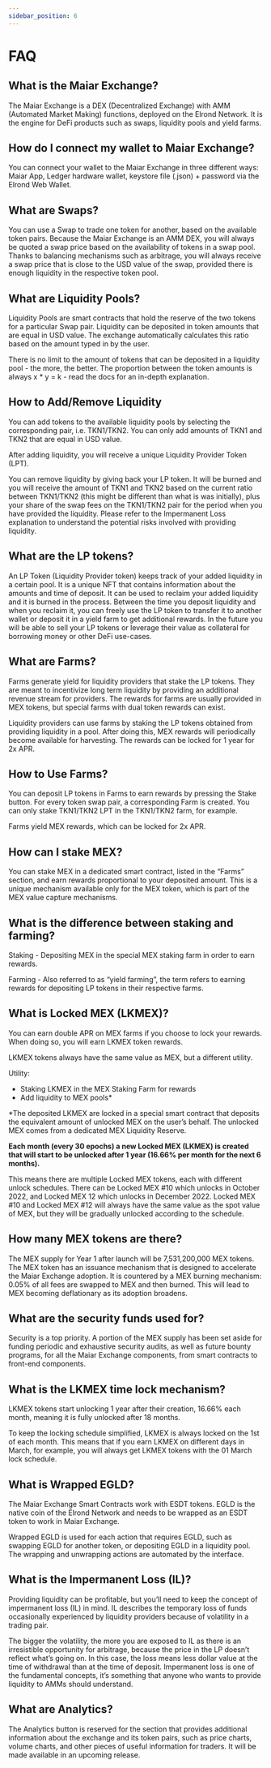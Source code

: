 ```yaml
---
sidebar_position: 6
---
```


# FAQ

## What is the Maiar Exchange?

The Maiar Exchange is a DEX (Decentralized Exchange) with AMM (Automated Market Making) functions, deployed on the Elrond Network. It is the engine for DeFi products such as swaps, liquidity pools and yield farms.

## How do I connect my wallet to Maiar Exchange?

You can connect your wallet to the Maiar Exchange in three different ways: Maiar App, Ledger hardware wallet, keystore file (.json) + password via the Elrond Web Wallet.

## What are Swaps?

You can use a Swap to trade one token for another, based on the available token pairs. Because the Maiar Exchange is an AMM DEX, you will always be quoted a swap price based on the availability of tokens in a swap pool. Thanks to balancing mechanisms such as arbitrage, you will always receive a swap price that is close to the USD value of the swap, provided there is enough liquidity in the respective token pool.

## What are Liquidity Pools?

Liquidity Pools are smart contracts that hold the reserve of the two tokens for a particular Swap pair. Liquidity can be deposited in token amounts that are equal in USD value. The exchange automatically calculates this ratio based on the amount typed in by the user.

There is no limit to the amount of tokens that can be deposited in a liquidity pool - the more, the better. The proportion between the token amounts is always x * y = k - read the docs for an in-depth explanation.

## How to Add/Remove Liquidity 

You can add tokens to the available liquidity pools by selecting the corresponding pair, i.e. TKN1/TKN2. You can only add amounts of TKN1 and TKN2 that are equal in USD value.

After adding liquidity, you will receive a unique Liquidity Provider Token (LPT).

You can remove liquidity by giving back your LP token. It will be burned and you will receive the amount of TKN1 and TKN2 based on the current ratio between TKN1/TKN2 (this might be different than what is was initially), plus your share of the swap fees on the TKN1/TKN2 pair for the period when you have provided the liquidity. Please refer to the Impermanent Loss explanation to understand the potential risks involved with providing liquidity.

## What are the LP tokens?

An LP Token (Liquidity Provider token) keeps track of your added liquidity in a certain pool. It is a unique NFT that contains information about the amounts and time of deposit. It can be used to reclaim your added liquidity and it is burned in the process. Between the time you deposit liquidity and when you reclaim it, you can freely use the LP token to transfer it to another wallet or deposit it in a yield farm to get additional rewards. In the future you will be able to sell your LP tokens or leverage their value as collateral for borrowing money or other DeFi use-cases.

## What are Farms?

Farms generate yield for liquidity providers that stake the LP tokens. They are meant to incentivize long term liquidity by providing an additional revenue stream for providers. The rewards for farms are usually provided in MEX tokens, but special farms with dual token rewards can exist.

Liquidity providers can use farms by staking the LP tokens obtained from providing liquidity in a pool. After doing this, MEX rewards will periodically become available for harvesting. The rewards can be locked for 1 year for 2x APR.

## How to Use Farms?

You can deposit LP tokens in Farms to earn rewards by pressing the Stake button. For every token swap pair, a corresponding Farm is created. You can only stake TKN1/TKN2 LPT in the TKN1/TKN2 farm, for example.

Farms yield MEX rewards, which can be locked for 2x APR.

## How can I stake MEX?

You can stake MEX in a dedicated smart contract, listed in the “Farms” section, and earn rewards proportional to your deposited amount. This is a unique mechanism available only for the MEX token, which is part of the MEX value capture mechanisms.

## What is the difference between staking and farming?

Staking - Depositing MEX in the special MEX staking farm in order to earn rewards.

Farming - Also referred to as “yield farming”, the term refers to earning rewards for depositing LP tokens in their respective farms.

## What is Locked MEX (LKMEX)?

You can earn double APR on MEX farms if you choose to lock your rewards. When doing so, you will earn LKMEX token rewards.

LKMEX tokens always have the same value as MEX, but a different utility.

Utility:

- Staking LKMEX in the MEX Staking Farm for rewards
- Add liquidity to MEX pools*

*The deposited LKMEX are locked in a special smart contract that deposits the equivalent amount of unlocked MEX on the user’s behalf. The unlocked MEX comes from a dedicated MEX Liquidity Reserve.

**Each month (every 30 epochs) a new Locked MEX (LKMEX) is created that will start to be unlocked after 1 year (16.66% per month for the next 6 months).**

This means there are multiple Locked MEX tokens, each with different unlock schedules. There can be Locked MEX #10 which unlocks in October 2022, and Locked MEX 12 which unlocks in December 2022. Locked MEX #10 and Locked MEX #12 will always have the same value as the spot value of MEX, but they will be gradually unlocked according to the schedule.

## How many MEX tokens are there?

The MEX supply for Year 1 after launch will be 7,531,200,000 MEX tokens. The MEX token has an issuance mechanism that is designed to accelerate the Maiar Exchange adoption. It is countered by a MEX burning mechanism: 0.05% of all fees are swapped to MEX and then burned. This will lead to MEX becoming deflationary as its adoption broadens.

## What are the security funds used for?

Security is a top priority. A portion of the MEX supply has been set aside for funding periodic and exhaustive security audits, as well as future bounty programs, for all the Maiar Exchange components, from smart contracts to front-end components.

## What is the LKMEX time lock mechanism?

LKMEX tokens start unlocking 1 year after their creation, 16.66% each month, meaning it is fully unlocked after 18 months.

To keep the locking schedule simplified, LKMEX is always locked on the 1st of each month. This means that if you earn LKMEX on different days in March, for example, you will always get LKMEX tokens with the 01 March lock schedule.

## What is Wrapped EGLD?

The Maiar Exchange Smart Contracts work with ESDT tokens. EGLD is the native coin of the Elrond Network and needs to be wrapped as an ESDT token to work in Maiar Exchange.

Wrapped EGLD is used for each action that requires EGLD, such as swapping EGLD for another token, or depositing EGLD in a liquidity pool. The wrapping and unwrapping actions are automated by the interface.

## What is the Impermanent Loss (IL)?

Providing liquidity can be profitable, but you’ll need to keep the concept of impermanent loss (IL) in mind. IL describes the temporary loss of funds occasionally experienced by liquidity providers because of volatility in a trading pair.

The bigger the volatility, the more you are exposed to IL as there is an irresistible opportunity for arbitrage, because the price in the LP doesn’t reflect what’s going on. In this case, the loss means less dollar value at the time of withdrawal than at the time of deposit. Impermanent loss is one of the fundamental concepts, it’s something that anyone who wants to provide liquidity to AMMs should understand.

## What are Analytics?

The Analytics button is reserved for the section that provides additional information about the exchange and its token pairs, such as price charts, volume charts, and other pieces of useful information for traders. It will be made available in an upcoming release.
